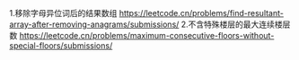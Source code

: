 
1.移除字母异位词后的结果数组
https://leetcode.cn/problems/find-resultant-array-after-removing-anagrams/submissions/
2.不含特殊楼层的最大连续楼层数
https://leetcode.cn/problems/maximum-consecutive-floors-without-special-floors/submissions/